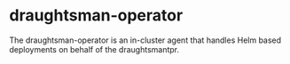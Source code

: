 # draughtsman-operator
The draughtsman-operator is an in-cluster agent that handles Helm based deployments on behalf of the draughtsmantpr.
